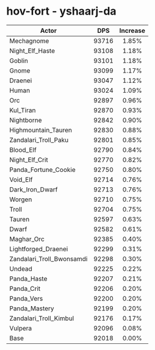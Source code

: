 # hov-fort - yshaarj-da
| Actor | DPS | Increase |
|---|:---:|:---:|
|Mechagnome|93716|1.85%|
|Night_Elf_Haste|93108|1.18%|
|Goblin|93101|1.18%|
|Gnome|93099|1.17%|
|Draenei|93047|1.12%|
|Human|93024|1.09%|
|Orc|92897|0.96%|
|Kul_Tiran|92870|0.93%|
|Nightborne|92842|0.90%|
|Highmountain_Tauren|92830|0.88%|
|Zandalari_Troll_Paku|92801|0.85%|
|Blood_Elf|92790|0.84%|
|Night_Elf_Crit|92770|0.82%|
|Panda_Fortune_Cookie|92750|0.80%|
|Void_Elf|92714|0.76%|
|Dark_Iron_Dwarf|92713|0.76%|
|Worgen|92710|0.75%|
|Troll|92704|0.75%|
|Tauren|92597|0.63%|
|Dwarf|92582|0.61%|
|Maghar_Orc|92385|0.40%|
|Lightforged_Draenei|92299|0.31%|
|Zandalari_Troll_Bwonsamdi|92298|0.30%|
|Undead|92225|0.22%|
|Panda_Haste|92207|0.21%|
|Panda_Crit|92206|0.20%|
|Panda_Vers|92200|0.20%|
|Panda_Mastery|92199|0.20%|
|Zandalari_Troll_Kimbul|92176|0.17%|
|Vulpera|92096|0.08%|
|Base|92018|0.00%|
